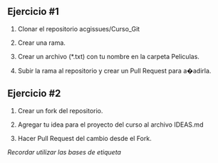 ## Ejercicio #1

1. Clonar el repositorio acgissues/Curso_Git

2. Crear una rama.

3. Crear un archivo (*.txt) con tu nombre en la carpeta Peliculas.

4. Subir la rama al repositorio y crear un Pull Request para a�adirla.


## Ejercicio #2

1. Crear un fork del repositorio.

2. Agregar tu idea para el proyecto del curso al archivo IDEAS.md

3. Hacer Pull Request del cambio desde el Fork.

*Recordar utilizar las bases de etiqueta*